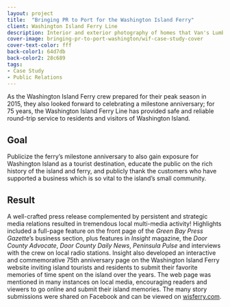 ```yaml
---
layout: project
title:  "Bringing PR to Port for the Washington Island Ferry"
client: Washington Island Ferry Line
description: Interior and exterior photography of homes that Van's Lumber has built.
cover-image: bringing-pr-to-port-washington/wif-case-study-cover
cover-text-color: fff
back-color1: 64d7db
back-color2: 28c689
tags:
- Case Study
- Public Relations
---
```


As the Washington Island Ferry crew prepared for their peak season in 2015, they also looked forward to celebrating a milestone anniversary; for 75 years, the Washington Island Ferry Line has provided safe and reliable round-trip service to residents and visitors of Washington Island.  

## Goal

Publicize the ferry’s milestone anniversary to also gain exposure for Washington Island as a tourist destination, educate the public on the rich history of the island and ferry, and publicly thank the customers who have supported a business which is so vital to the island’s small community.

## Result

A well-crafted press release complemented by persistent and strategic media relations resulted in tremendous local multi-media activity! Highlights included a full-page feature on the front page of the *Green Bay Press Gazette*’s business section, plus features in *Insight* magazine, the *Door County Advocate*, *Door County Daily News*, *Peninsula Pulse* and interviews with the crew on local radio stations. Insight also developed an interactive and commemorative 75th anniversary page on the Washington Island Ferry website inviting island tourists and residents to submit their favorite memories of time spent on the island over the years. The web page was mentioned in many instances on local media, encouraging readers and viewers to go online and submit their island memories. The many story submissions were shared on Facebook and can be viewed on [wisferry.com](http://www.wisferry.com/75th-anniversary).
